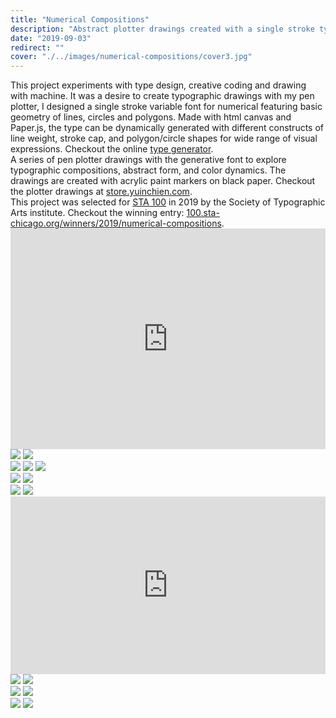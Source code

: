 ```yaml
---
title: "Numerical Compositions"
description: "Abstract plotter drawings created with a single stroke typeface"
date: "2019-09-03"
redirect: ""
cover: "./../images/numerical-compositions/cover3.jpg"
---
```


<div class="text">This project experiments with type design, creative coding and drawing with machine. It was a desire to create typographic drawings with my pen plotter, I designed a single stroke variable font for numerical featuring basic geometry of lines, circles and polygons. Made with html canvas and Paper.js, the type can be dynamically generated with different constructs of line weight, stroke cap, and polygon/circle shapes for wide range of visual expressions. Checkout the online <a href="https://yuinchien.com/projects/variable-font/index.html" target="_blank">type generator</a>.</div>

<div class="text">A series of pen plotter drawings with the generative font to explore typographic compositions, abstract form, and color dynamics. The drawings are created with acrylic paint markers on black paper. Checkout the plotter drawings at <a href="https://store.yuinchien.com/" target="_blank">store.yuinchien.com</a>.</div>

<div class="text">This project was selected for <a href="https://100.sta-chicago.org/" target="_blank">STA 100</a> in 2019 by the Society of Typographic Arts institute. Checkout the winning entry: <a href="https://100.sta-chicago.org/winners/2019/numerical-compositions" target="_blank">100.sta-chicago.org/winners/2019/numerical-compositions</a>.</div>

<div class="video" style="padding:70.11% 0 0 0;position:relative;"><iframe src="https://player.vimeo.com/video/358239232?autoplay=1&loop=1&title=0&byline=0&portrait=0" style="position:absolute;top:0;left:0;width:100%;height:100%;" frameborder="0" allow="autoplay; fullscreen" allowfullscreen></iframe></div><script src="https://player.vimeo.com/api/player.js"></script>

<div class="two-up">
  <img src="./../images/numerical-compositions/L1000860.jpg" />
  <img src="./../images/numerical-compositions/L1000870.jpg" />
</div>

<div class="two-up">
  <img src="./../images/numerical-compositions/L1000552-2.jpg" />
  <img src="./../images/numerical-compositions/L1000560-2.jpg" />
  <img src="./../images/numerical-compositions/L1000555.jpg" />
</div>

<div class="two-up">
  <img src="./../images/numerical-compositions/L1000863.jpg" />
  <img src="./../images/numerical-compositions/L1000876.jpg" />
</div>

<div class="two-up">
  <img src="./../images/numerical-compositions/L1000880.jpg" />
  <img src="./../images/numerical-compositions/L1000878.jpg" />
</div>

<div class="video" style="padding:56.25% 0 0 0;position:relative;"><iframe src="https://player.vimeo.com/video/367370119" style="position:absolute;top:0;left:0;width:100%;height:100%;" frameborder="0" allow="autoplay; fullscreen" allowfullscreen></iframe></div><script src="https://player.vimeo.com/api/player.js"></script>

<div class="two-up">
  <img src="./../images/numerical-compositions/L1000902.jpg" />
  <img src="./../images/numerical-compositions/L1000702-3.jpg" />
</div>

<div class="two-up">
  <img src="./../images/numerical-compositions/L1000688.jpg" />
  <img src="./../images/numerical-compositions/L1000784-2.jpg" />
</div>
<div class="two-up">
  <img src="./../images/numerical-compositions/L1000657-5.jpg" />
  <img src="./../images/numerical-compositions/L1000897.jpg" />
</div>
